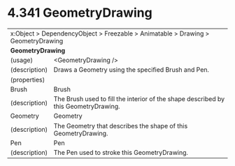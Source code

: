 <html dir="LTR" xmlns:mshelp="http://msdn.microsoft.com/mshelp" xmlns:ddue="http://ddue.schemas.microsoft.com/authoring/2003/5" xmlns:xlink="http://www.w3.org/1999/xlink" xmlns:tool="http://www.microsoft.com/tooltip">

<body>
 <input type="hidden" id="userDataCache" class="userDataStyle">
 <input type="hidden" id="hiddenScrollOffset">
 <img id="dropDownImage" style="display:none; height:0; width:0;" src="../local/drpdown.gif">
 <img id="dropDownHoverImage" style="display:none; height:0; width:0;" src="../local/drpdown_orange.gif">
 <img id="collapseImage" style="display:none; height:0; width:0;" src="../local/collapse.gif">
 <img id="expandImage" style="display:none; height:0; width:0;" src="../local/exp.gif">
 <img id="collapseAllImage" style="display:none; height:0; width:0;" src="../local/collall.gif">
 <img id="expandAllImage" style="display:none; height:0; width:0;" src="../local/expall.gif">
 <img id="copyImage" style="display:none; height:0; width:0;" src="../local/copycode.gif">
 <img id="copyHoverImage" style="display:none; height:0; width:0;" src="../local/copycodeHighlight.gif">
 <div id="header"><h1 class="heading">4.341 GeometryDrawing</h1></div>

 <div id="mainSection">
 <div id="mainBody">
 <div id="allHistory" class="saveHistory" onsave="saveAll()" onload="loadAll()"></div>
 <p xmlns:wsd="http://wsdev.schemas.microsoft.com/authoring/2008/2" xmlns:msxsl="urn:schemas-microsoft-com:xslt" xmlns:script="urn:script" xmlns:build="urn:build">
 </p>
 <div id="sectionSection0" class="section" name="collapseableSection">
 <content xmlns="http://ddue.schemas.microsoft.com/authoring/2003/5" xmlns:wsd="http://wsdev.schemas.microsoft.com/authoring/2008/2" xmlns:msxsl="urn:schemas-microsoft-com:xslt" xmlns:script="urn:script" xmlns:build="urn:build">
 </content>
 </div>
 <div id="sectionSection1" class="section" name="collapseableSection">
 <content xmlns="http://ddue.schemas.microsoft.com/authoring/2003/5" xmlns:wsd="http://wsdev.schemas.microsoft.com/authoring/2008/2" xmlns:msxsl="urn:schemas-microsoft-com:xslt" xmlns:script="urn:script" xmlns:build="urn:build">
 <table class="ProtocolAuthoredTable" xmlns="">
 <tr><td colspan="2">
<mshelp:link keywords="c0d383e4-fcdb-4546-a06b-81c262fe2a5e" tabindex="0">x:Object</mshelp:link> &gt; <mshelp:link keywords="44a6e58f-41e0-4602-b1d2-75a9b44a5acb" tabindex="0">DependencyObject</mshelp:link> &gt; <mshelp:link keywords="14abf0ee-8f63-4ed1-80bd-0b71e55f11cb" tabindex="0">Freezable</mshelp:link> &gt; <mshelp:link keywords="4853919b-6874-4e1c-9343-c5cac9c192f9" tabindex="0">Animatable</mshelp:link> &gt; <mshelp:link keywords="314dc697-78e3-4a97-ba2b-5ebbeee2b550" tabindex="0">Drawing</mshelp:link> &gt; <mshelp:link keywords="7e7a738c-8a85-4335-8404-c0ad8fdaf926" tabindex="0">GeometryDrawing</mshelp:link> </td>
 </tr>
 <tr><td colspan="2">
 <b>GeometryDrawing</b> </td>
 </tr>
 <tr><td><div class="indent0">(usage)</div></td>
 <td>&lt;GeometryDrawing /&gt;</td>
 </tr>
 <tr><td><div class="indent0">(description)</div></td>
 <td>Draws a Geometry using the specified Brush and Pen.</td>
 </tr>
 <tr><td><div class="indent0">(properties)</div></td>
 <td></td>
 </tr>
 <tr><td><div class="indent2">Brush</div></td>
 <td><mshelp:link keywords="ead6b659-5396-4645-ae34-3aea9fd1c88e" tabindex="0">Brush</mshelp:link></td>
 </tr>
 <tr><td><div class="indent4">(description)</div></td>
 <td>The Brush used to fill the interior of the shape described by this GeometryDrawing.</td>
 </tr>
 <tr><td><div class="indent2">Geometry</div></td>
 <td><mshelp:link keywords="c1c6f8ff-1c7a-4e61-9c9c-0ebdb3a8d1bc" tabindex="0">Geometry</mshelp:link></td>
 </tr>
 <tr><td><div class="indent4">(description)</div></td>
 <td>The Geometry that describes the shape of this GeometryDrawing.</td>
 </tr>
 <tr><td><div class="indent2">Pen</div></td>
 <td><mshelp:link keywords="55c8239d-207c-4813-97af-afcadf43cff6" tabindex="0">Pen</mshelp:link></td>
 </tr>
 <tr><td><div class="indent4">(description)</div></td>
 <td>The Pen used to stroke this GeometryDrawing.</td>
 </tr>
</table>
 </content>
 </div>
 <!--[if gte IE 5]>
 <tool:tip element="languageFilterToolTip" avoidmouse="false"/>
 <![endif]-->
 </div>
 <a name="feedback"></a><span></span>
 </div>
</body></html>
